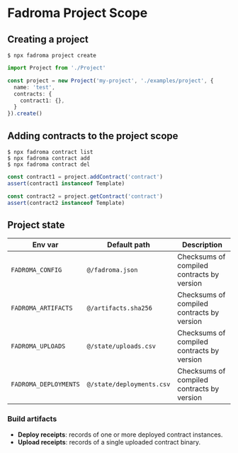 # Fadroma Project Scope

## Creating a project

```shell
$ npx fadroma project create
```

```typescript
import Project from './Project'

const project = new Project('my-project', './examples/project', {
  name: 'test',
  contracts: {
    contract1: {},
  }
}).create()
```

## Adding contracts to the project scope

```shell
$ npx fadroma contract list
$ npx fadroma contract add
$ npx fadroma contract del
```

```typescript
const contract1 = project.addContract('contract')
assert(contract1 instanceof Template)

const contract2 = project.getContract('contract')
assert(contract2 instanceof Template)
```

## Project state

|Env var              |Default path              |Description                               |
|---------------------|--------------------------|------------------------------------------|
|`FADROMA_CONFIG`     |`@/fadroma.json`          |Checksums of compiled contracts by version|
|`FADROMA_ARTIFACTS`  |`@/artifacts.sha256`      |Checksums of compiled contracts by version|
|`FADROMA_UPLOADS`    |`@/state/uploads.csv`     |Checksums of compiled contracts by version|
|`FADROMA_DEPLOYMENTS`|`@/state/deployments.csv` |Checksums of compiled contracts by version|

### Build artifacts

* **Deploy receipts**: records of one or more deployed contract instances.
* **Upload receipts**: records of a single uploaded contract binary.
